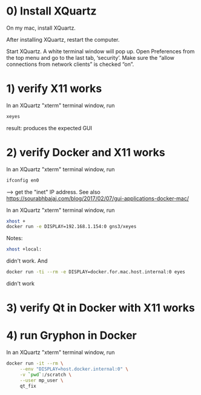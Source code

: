 # 0) Install XQuartz

On my mac, install XQuartz.

After installing XQuartz, restart the computer.

Start XQuartz. A white terminal window will pop up. Open Preferences from the top menu and go to the last tab, ‘security’. Make sure the “allow connections from network clients” is checked “on”.

# 1) verify X11 works

In an XQuartz "xterm" terminal window, run
```bash
xeyes
```
result: produces the expected GUI

# 2) verify Docker and X11 works
In an XQuartz "xterm" terminal window, run
```bash
ifconfig en0
```
--> get the "inet" IP address. 
See also <https://sourabhbajaj.com/blog/2017/02/07/gui-applications-docker-mac/>

In an XQuartz "xterm" terminal window, run
```bash
xhost +
docker run -e DISPLAY=192.168.1.154:0 gns3/xeyes
```
Notes: 
```bash
xhost +local:
```
didn't work. And
```bash
docker run -ti --rm -e DISPLAY=docker.for.mac.host.internal:0 eyes
```
didn't work

# 3) verify Qt in Docker with X11 works


# 4) run Gryphon in Docker

In an XQuartz "xterm" terminal window, run
```bash
docker run -it --rm \
     --env "DISPLAY=host.docker.internal:0" \
     -v `pwd`:/scratch \
     --user mp_user \
     qt_fix 
```

